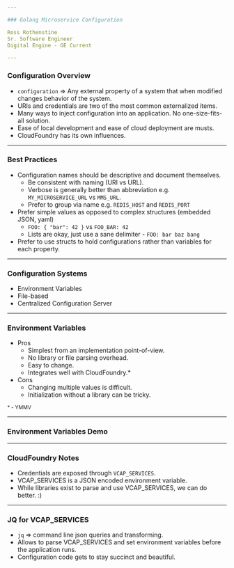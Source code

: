 ```yaml
---

### Golang Microservice Configuration

Ross Rothenstine   
Sr. Software Engineer    
Digital Engine - GE Current

---
```


### Configuration Overview

 - `configuration` => Any external property of a system that when modified changes behavior of the system.
 - URIs and credentials are two of the most common externalized items.
 - Many ways to inject configuration into an application. No one-size-fits-all solution.
 - Ease of local development and ease of cloud deployment are musts.
 - CloudFoundry has its own influences.
 
---

### Best Practices 

 - Configuration names should be descriptive and document themselves.
   - Be consistent with naming (URI vs URL).
   - Verbose is generally better than abbreviation e.g. `MY_MICROSERVICE_URL` vs `MMS_URL`.
   - Prefer to group via name e.g. `REDIS_HOST` and `REDIS_PORT`
 - Prefer simple values as opposed to complex structures (embedded JSON, yaml)
   - `FOO: { "bar": 42 }` vs `FOO_BAR: 42`
   - Lists are okay, just use a sane delimiter - `FOO: bar baz bang`
 - Prefer to use structs to hold configurations rather than variables for each property.
   
---

### Configuration Systems

 - Environment Variables
 - File-based
 - Centralized Configuration Server
 
---

### Environment Variables

 - Pros
   - Simplest from an implementation point-of-view.
   - No library or file parsing overhead.
   - Easy to change.
   - Integrates well with CloudFoundry.\*
 - Cons
   - Changing multiple values is difficult.
   - Initialization without a library can be tricky. 
   
<sub>\* - YMMV</sub>

---

### Environment Variables Demo

---

### CloudFoundry Notes

 - Credentials are exposed through `VCAP_SERVICES`.
 - VCAP_SERVICES is a JSON encoded environment variable.
 - While libraries exist to parse and use VCAP_SERVICES, we can do better. :)
 
---

### JQ for VCAP_SERVICES

 - `jq` => command line json queries and transforming.
 - Allows to parse VCAP_SERVICES and set environment variables before the application runs.
 - Configuration code gets to stay succinct and beautiful.
 

